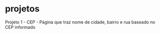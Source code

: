 # projetos

Projeto 1 - CEP - Página que traz nome de cidade, bairro e rua baseado no CEP informado
